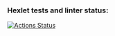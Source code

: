 ### Hexlet tests and linter status:
[![Actions Status](https://github.com/CoderDes/devops-for-programmers-project-74/workflows/hexlet-check/badge.svg)](https://github.com/CoderDes/devops-for-programmers-project-74/actions)